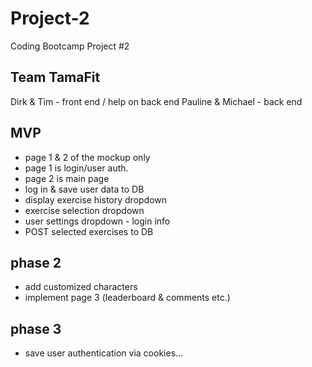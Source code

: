 # Project-2
Coding Bootcamp Project #2

## Team TamaFit
Dirk & Tim - front end / help on back end
Pauline & Michael - back end

## MVP
* page 1 & 2 of the mockup only
* page 1 is login/user auth.
* page 2 is main page
* log in & save user data to DB
* display exercise history dropdown
* exercise selection dropdown
* user settings dropdown - login info
* POST selected exercises to DB

## phase 2
* add customized characters
* implement page 3 (leaderboard & comments etc.)

## phase 3
* save user authentication via cookies...